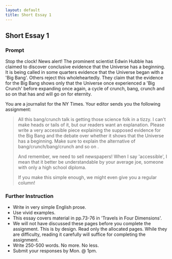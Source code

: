 ```yaml
---
layout: default
title: Short Essay 1
---
```


## Short Essay 1

### Prompt 

Stop the clock! News alert! The prominent scientist Edwin Hubble has claimed to discover conclusive evidence that the Universe has a beginning. It is being called in some quarters evidence that the Universe began with a 'Big Bang'. Others reject this wholeheartedly. They claim that the evidence for the Big Bang shows only that the Universe once experienced a 'Big Crunch' before expanding once again, a cycle of crunch, bang, crunch and so on that has and will go on for eternity.

You are a journalist for the NY Times. Your editor sends you the following assignment: 

> All this bang/crunch talk is getting those science folk in a tizzy. I can't make heads or tails of it, but our readers want an explanation. Please write a very accessible piece explaining the supposed evidence for the Big Bang and the debate over whether it shows that the Universe has a beginning. Make sure to explain the alternative of bang/crunch/bang/crunch and so on . 
> 
> And remember, we need to sell newspapers! When I say 'accessible', I mean that it better be understandable by your average joe, someone with only a high school diploma.
> 
>  If you make this simple enough, we might even give you a regular column! 

 
### Further Instruction

+ Write in very simple English prose.  
+ Use vivid examples.
+ This essay covers material in pp.73-76 in 'Travels in Four Dimensions'. 
+ We will not have discussed these pages before you complete the assignment. This is by design. Read only the allocated pages. While they are difficulty, reading it carefully will suffice for completing the assignment.
+ Write 250-500 words. No more. No less. 
+ Submit your responses by Mon. @ 1pm.